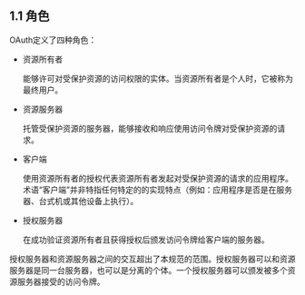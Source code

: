 ## 1.1 角色

OAuth定义了四种角色：
- 资源所有者

  能够许可对受保护资源的访问权限的实体。当资源所有者是个人时，它被称为最终用户。
  
- 资源服务器

  托管受保护资源的服务器，能够接收和响应使用访问令牌对受保护资源的请求。
  
- 客户端

  使用资源所有者的授权代表资源所有者发起对受保护资源的请求的应用程序。术语“客户端”并非特指任何特定的的实现特点（例如：应用程序是否是在服务器、台式机或其他设备上执行）。

- 授权服务器

  在成功验证资源所有者且获得授权后颁发访问令牌给客户端的服务器。
  
授权服务器和资源服务器之间的交互超出了本规范的范围。授权服务器可以和资源服务器是同一台服务器，也可以是分离的个体。一个授权服务器可以颁发被多个资源服务器接受的访问令牌。
